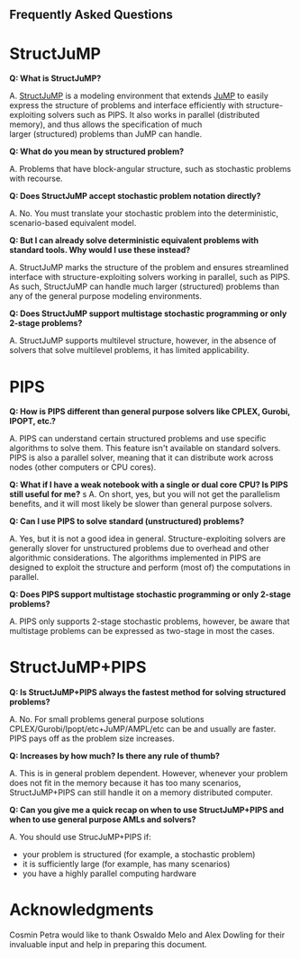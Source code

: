 ## Frequently Asked Questions

StructJuMP
====
**Q: What is StructJuMP?**

A. [StructJuMP](https://github.com/StructJuMP/StructJuMP.jl) is a modeling environment that extends [JuMP](https://github.com/JuliaOpt/JuMP.jl) to easily express the structure of problems and interface efficiently with 
structure-exploiting solvers such as PIPS. It also works in parallel (distributed memory), and thus allows the specification of much  
larger (structured) problems than JuMP can handle.

**Q: What do you mean by structured problem?**

A. Problems that have block-angular structure, such as stochastic problems with recourse.

**Q: Does StructJuMP accept stochastic problem notation directly?**

A. No. You must translate your stochastic problem into the deterministic, scenario-based equivalent model.

**Q: But I can already solve deterministic equivalent problems with standard tools. Why would I use these instead?**

A. StructJuMP marks the structure of the problem and ensures streamlined interface with structure-exploiting solvers working in 
parallel, such as PIPS. As such, StructJuMP can handle much larger (structured) problems than any of the general purpose modeling environments.

**Q: Does StructJuMP support multistage stochastic programming or only 2-stage problems?**

A. StructJuMP supports multilevel structure, however, in the absence of solvers that solve multilevel problems, it has limited applicability.


PIPS
====
**Q:  How is PIPS different than general purpose solvers like CPLEX, Gurobi, IPOPT, etc.?**

A. PIPS can understand certain structured problems and use specific algorithms to solve them.
This feature isn't available on standard solvers.
PIPS is also a parallel solver, meaning that it can distribute work across nodes (other computers or CPU cores).

**Q: What if I have a weak notebook with a single or dual core CPU? Is PIPS still useful for me?**
s
A. On short, yes, but you will not get the parallelism benefits, and it will most likely be slower than general purpose solvers.

**Q: Can I use PIPS to solve standard (unstructured) problems?**

A. Yes, but it is not a good idea in general. Structure-exploiting solvers are generally slover for unstructured problems due to overhead and other algorithmic considerations.
The algorithms implemented in PIPS are designed to exploit the structure and perform (most of) the computations in parallel.

**Q: Does PIPS support multistage stochastic programming or only 2-stage problems?**

A. PIPS only supports 2-stage stochastic problems, however, be aware that multistage problems can be expressed as two-stage in most the cases. 

StructJuMP+PIPS
====
**Q: Is StructJuMP+PIPS always the fastest method for solving structured problems?**

A. No. For small problems general purpose solutions CPLEX/Gurobi/Ipopt/etc+JuMP/AMPL/etc can be and usually are faster.
PIPS pays off as the problem size increases.

**Q: Increases by how much? Is there any rule of thumb?**

A. This is in general problem dependent. However, whenever your problem does not fit in the memory because 
it has too many scenarios, StructJuMP+PIPS can still handle it on a memory distributed computer.

**Q: Can you give me a quick recap on when to use StructJuMP+PIPS and when to use general purpose AMLs and solvers?**

A. You should use StrucJuMP+PIPS if:
* your problem is structured (for example, a stochastic problem)
* it is sufficiently large (for example, has many scenarios)
* you have a highly parallel computing hardware

Acknowledgments
====
Cosmin Petra would like to thank Oswaldo Melo and Alex Dowling for their invaluable input and help in preparing this document.
